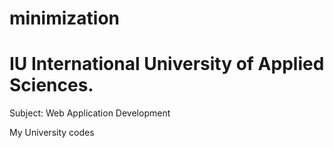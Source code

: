 # minimization


# IU International University of Applied Sciences.

Subject: Web Application Development

My University codes
